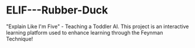 # ELIF---Rubber-Duck
"Explain Like I'm Five" - Teaching a Toddler AI. This project is an interactive learning platform used to enhance learning through the Feynman Technique!
